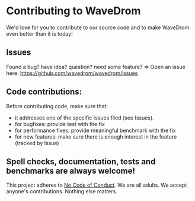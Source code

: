 # Contributing to WaveDrom

We'd love for you to contribute to our source code and to make WaveDrom even better than it is today!

## Issues

Found a bug? have idea? question? need some feature? => Open an issue here: https://github.com/wavedrom/wavedrom/issues

## Code contributions:

Before contributing code, make sure that:

  * it addresses one of the specific Issues filed (see Issues).
  * for bugfixes: provide test with the fix
  * for performance fixes: provide meaningful benchmark with the fix
  * for new features: make sure there is enough interest in the feature (tracked by Issue)

## Spell checks, documentation, tests and benchmarks are always welcome!

This project adheres to [No Code of Conduct](https://github.com/domgetter/NCoC).  We are all adults.  We accept anyone's contributions.  Nothing else matters.
